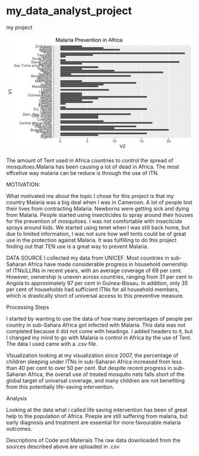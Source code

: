 # my_data_analyst_project
my project

![Use of Insecticide treated mosquitoe Net in Africa](https://raw.githubusercontent.com/carineammons/my_data_analyst_project/main/MalariaPlot%20(2).png)

 The amount of Tent used in Africa countries to control the spread of mosquitoes.Malaria has been causing a lot of dead in Africa. The most effcetive way malaria can be reduce is through the use of ITN.
 
 
 MOTIVATION:
 
 What motivated me about the topic I chose for this project is that my country Malaria was a big deal when I was in Cameroon. A lot of people lost their lives from contracting Malaria. Newborns were getting sick and dying from Malaria. People started using insecticides to spray around their houses for the prevention of mosquitoes. I was not comfortable with insecticide sprays around kids. We started using tenet when I was still back home, but due to limited information, I was not sure how well tents could be of great use in the protection against Malaria. It was fulfilling to do this project finding out that TEN use is a great way to prevent Malaria.                                                                                                                                                                                


DATA SOURCE
I collected my data from UNICEF. Most countries in sub-Saharan Africa have made considerable progress in household ownership of ITNs/LLINs in recent years, with an average coverage of 69 per cent. However, ownership is uneven across countries, ranging from 31 per cent in Angola to approximately 97 per cent in Guinea-Bissau. In addition, only 35 per cent of households had sufficient ITNs for all household members, which is drastically short of universal access to this preventive measure.




Processing Steps

I started by wanting to use the data of how many percentages of people per country in sub-Sahara Africa got infected with Malaria. This data was not completed because it did not come with headings. I added headers to it, but I changed my mind to go with Malaria is control in Africa by the use of Tent. The data I used came with a .csv file.


VIsualization
looking at my visualization since 2007, the percentage of children sleeping under ITNs in sub-Saharan Africa increased from less than 40 per cent to over 50 per cent. But despite recent progress in sub-Saharan Africa, the overall use of treated mosquito nets falls short of the global target of universal coverage, and many children are not benefiting from this potentially life-saving intervention.




Analysis

Looking at the data  what i called life saving intervention has been of great help to the population of Africa. Poeple are still suffering from malaria, but early diagnosis and treatment are essential for more favourable malaria outcomes. 


Descriptions of Code and Materials
The raw data downloaded from the sources described above are uploaded in .csv 
